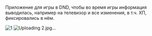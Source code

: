 Приложение для игры в DND, чтобы во время игры информация выводилась, например на телевизор и все изменения, в т.ч. ХП, фиксировались в нём.

![1](https://github.com/user-attachments/assets/d7babd33-4f3a-4095-9055-a9088bf1828e)
![Uploading 2.jpg…]()
